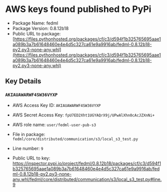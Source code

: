 # AWS keys found published to PyPi

* Package Name: fedml
* Package Version: 0.8.12b18
* Public URL to package: [https://files.pythonhosted.org/packages/cf/c3/d594f1b325765695aae1a089b3a7b61648460e4e4d5c327ca61e9a9916ab/fedml-0.8.12b18-py2.py3-none-any.whl](https://files.pythonhosted.org/packages/cf/c3/d594f1b325765695aae1a089b3a7b61648460e4e4d5c327ca61e9a9916ab/fedml-0.8.12b18-py2.py3-none-any.whl)

## Key Details

### `AKIAUAWARWF4SW36VYXP`

* AWS Access Key ID: `AKIAUAWARWF4SW36VYXP`
* AWS Secret Access Key: `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` 
* AWS role name: `user/fedml-user-pub-s3`
* File in package: `fedml/core/distributed/communication/s3/local_s3_test.py`
* Line number: `9`

* Public URL to key: https://inspector.pypi.io/project/fedml/0.8.12b18/packages/cf/c3/d594f1b325765695aae1a089b3a7b61648460e4e4d5c327ca61e9a9916ab/fedml-0.8.12b18-py2.py3-none-any.whl/fedml/core/distributed/communication/s3/local_s3_test.py#line.9


